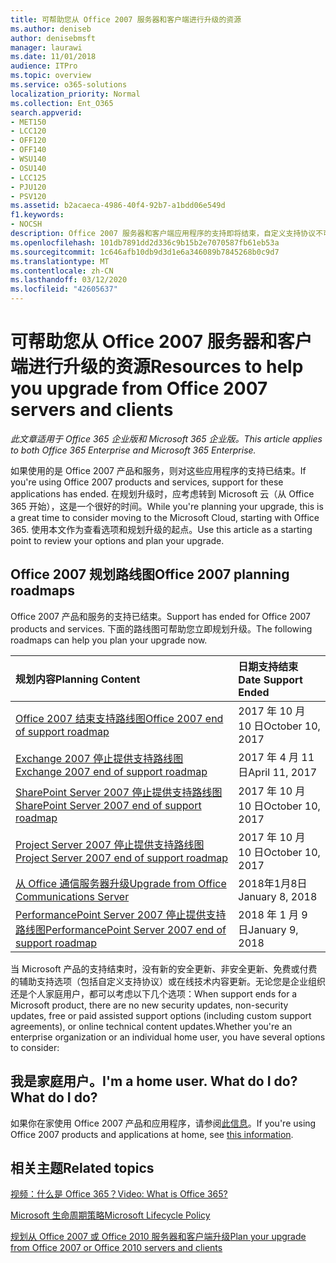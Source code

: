 ```yaml
---
title: 可帮助您从 Office 2007 服务器和客户端进行升级的资源
ms.author: deniseb
author: denisebmsft
manager: laurawi
ms.date: 11/01/2018
audience: ITPro
ms.topic: overview
ms.service: o365-solutions
localization_priority: Normal
ms.collection: Ent_O365
search.appverid:
- MET150
- LCC120
- OFF120
- OFF140
- WSU140
- OSU140
- LCC125
- PJU120
- PSV120
ms.assetid: b2acaeca-4986-40f4-92b7-a1bdd06e549d
f1.keywords:
- NOCSH
description: Office 2007 服务器和客户端应用程序的支持即将结束，自定义支持协议不可用。 使用本文立即开始规划升级。
ms.openlocfilehash: 101db7891dd2d336c9b15b2e7070587fb61eb53a
ms.sourcegitcommit: 1c646afb10db9d3d1e6a346089b7845268b0c9d7
ms.translationtype: MT
ms.contentlocale: zh-CN
ms.lasthandoff: 03/12/2020
ms.locfileid: "42605637"
---
```

# <a name="resources-to-help-you-upgrade-from-office-2007-servers-and-clients"></a><span data-ttu-id="a1213-104">可帮助您从 Office 2007 服务器和客户端进行升级的资源</span><span class="sxs-lookup"><span data-stu-id="a1213-104">Resources to help you upgrade from Office 2007 servers and clients</span></span>

<span data-ttu-id="a1213-105">*此文章适用于 Office 365 企业版和 Microsoft 365 企业版。*</span><span class="sxs-lookup"><span data-stu-id="a1213-105">*This article applies to both Office 365 Enterprise and Microsoft 365 Enterprise.*</span></span>

<span data-ttu-id="a1213-106">如果使用的是 Office 2007 产品和服务，则对这些应用程序的支持已结束。</span><span class="sxs-lookup"><span data-stu-id="a1213-106">If you're using Office 2007 products and services, support for these applications has ended.</span></span> <span data-ttu-id="a1213-107">在规划升级时，应考虑转到 Microsoft 云（从 Office 365 开始），这是一个很好的时间。</span><span class="sxs-lookup"><span data-stu-id="a1213-107">While you're planning your upgrade, this is a great time to consider moving to the Microsoft Cloud, starting with Office 365.</span></span> <span data-ttu-id="a1213-108">使用本文作为查看选项和规划升级的起点。</span><span class="sxs-lookup"><span data-stu-id="a1213-108">Use this article as a starting point to review your options and plan your upgrade.</span></span>
      
## <a name="office-2007-planning-roadmaps"></a><span data-ttu-id="a1213-109">Office 2007 规划路线图</span><span class="sxs-lookup"><span data-stu-id="a1213-109">Office 2007 planning roadmaps</span></span>
  
<span data-ttu-id="a1213-110">Office 2007 产品和服务的支持已结束。</span><span class="sxs-lookup"><span data-stu-id="a1213-110">Support has ended for Office 2007 products and services.</span></span> <span data-ttu-id="a1213-111">下面的路线图可帮助您立即规划升级。</span><span class="sxs-lookup"><span data-stu-id="a1213-111">The following roadmaps can help you plan your upgrade now.</span></span>

|<span data-ttu-id="a1213-112">**规划内容**</span><span class="sxs-lookup"><span data-stu-id="a1213-112">**Planning Content**</span></span>|<span data-ttu-id="a1213-113">**日期支持结束**</span><span class="sxs-lookup"><span data-stu-id="a1213-113">**Date Support Ended**</span></span>|
|:-----|:-----|
|[<span data-ttu-id="a1213-114">Office 2007 结束支持路线图</span><span class="sxs-lookup"><span data-stu-id="a1213-114">Office 2007 end of support roadmap</span></span>](https://docs.microsoft.com/DeployOffice/office-2007-end-support-roadmap) <br/> |<span data-ttu-id="a1213-115">2017 年 10 月 10 日</span><span class="sxs-lookup"><span data-stu-id="a1213-115">October 10, 2017</span></span>  <br/> |
|[<span data-ttu-id="a1213-116">Exchange 2007 停止提供支持路线图</span><span class="sxs-lookup"><span data-stu-id="a1213-116">Exchange 2007 end of support roadmap</span></span>](exchange-2007-end-of-support.md) <br/> |<span data-ttu-id="a1213-117">2017 年 4 月 11 日</span><span class="sxs-lookup"><span data-stu-id="a1213-117">April 11, 2017</span></span>  <br/> |
|[<span data-ttu-id="a1213-118">SharePoint Server 2007 停止提供支持路线图</span><span class="sxs-lookup"><span data-stu-id="a1213-118">SharePoint Server 2007 end of support roadmap</span></span>](sharepoint-2007-end-of-support.md) <br/> |<span data-ttu-id="a1213-119">2017 年 10 月 10 日</span><span class="sxs-lookup"><span data-stu-id="a1213-119">October 10, 2017</span></span>  <br/> |
|[<span data-ttu-id="a1213-120">Project Server 2007 停止提供支持路线图</span><span class="sxs-lookup"><span data-stu-id="a1213-120">Project Server 2007 end of support roadmap</span></span>](project-server-2007-end-of-support.md) <br/> |<span data-ttu-id="a1213-121">2017 年 10 月 10 日</span><span class="sxs-lookup"><span data-stu-id="a1213-121">October 10, 2017</span></span>  <br/> |
|[<span data-ttu-id="a1213-122">从 Office 通信服务器升级</span><span class="sxs-lookup"><span data-stu-id="a1213-122">Upgrade from Office Communications Server</span></span>](https://docs.microsoft.com/SkypeForBusiness/plan-your-deployment/upgrade) <br/> |<span data-ttu-id="a1213-123">2018年1月8日</span><span class="sxs-lookup"><span data-stu-id="a1213-123">January 8, 2018</span></span>  <br/> |
|[<span data-ttu-id="a1213-124">PerformancePoint Server 2007 停止提供支持路线图</span><span class="sxs-lookup"><span data-stu-id="a1213-124">PerformancePoint Server 2007 end of support roadmap</span></span>](pps-2007-end-of-support.md) <br/> |<span data-ttu-id="a1213-125">2018 年 1 月 9 日</span><span class="sxs-lookup"><span data-stu-id="a1213-125">January 9, 2018</span></span>  <br/> |
   
<span data-ttu-id="a1213-126">当 Microsoft 产品的支持结束时，没有新的安全更新、非安全更新、免费或付费的辅助支持选项（包括自定义支持协议）或在线技术内容更新。无论您是企业组织还是个人家庭用户，都可以考虑以下几个选项：</span><span class="sxs-lookup"><span data-stu-id="a1213-126">When support ends for a Microsoft product, there are no new security updates, non-security updates, free or paid assisted support options (including custom support agreements), or online technical content updates.Whether you're an enterprise organization or an individual home user, you have several options to consider:</span></span>

## <a name="im-a-home-user-what-do-i-do"></a><span data-ttu-id="a1213-127">我是家庭用户。</span><span class="sxs-lookup"><span data-stu-id="a1213-127">I'm a home user.</span></span> <span data-ttu-id="a1213-128">What do I do?</span><span class="sxs-lookup"><span data-stu-id="a1213-128">What do I do?</span></span>

<span data-ttu-id="a1213-129">如果你在家使用 Office 2007 产品和应用程序，请参阅[此信息](plan-upgrade-previous-versions-office.md#im-a-home-user-what-do-i-do)。</span><span class="sxs-lookup"><span data-stu-id="a1213-129">If you're using Office 2007 products and applications at home, see [this information](plan-upgrade-previous-versions-office.md#im-a-home-user-what-do-i-do).</span></span>
     
## <a name="related-topics"></a><span data-ttu-id="a1213-130">相关主题</span><span class="sxs-lookup"><span data-stu-id="a1213-130">Related topics</span></span>

[<span data-ttu-id="a1213-131">视频：什么是 Office 365？</span><span class="sxs-lookup"><span data-stu-id="a1213-131">Video: What is Office 365?</span></span>](https://support.office.com/article/847caf12-2589-452c-8aca-1c009797678b.aspx)
  
[<span data-ttu-id="a1213-132">Microsoft 生命周期策略</span><span class="sxs-lookup"><span data-stu-id="a1213-132">Microsoft Lifecycle Policy</span></span>](https://go.microsoft.com/fwlink/?linkid=865200)

[<span data-ttu-id="a1213-133">规划从 Office 2007 或 Office 2010 服务器和客户端升级</span><span class="sxs-lookup"><span data-stu-id="a1213-133">Plan your upgrade from Office 2007 or Office 2010 servers and clients</span></span>](plan-upgrade-previous-versions-office.md)
  


